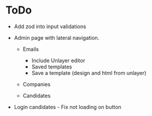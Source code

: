# ToDo

- Add zod into input validations

- Admin page with lateral navigation.

  - Emails

    - Include Unlayer editor
    - Saved templates
    - Save a template (design and html from unlayer)

  - Companies
  - Candidates

- Login candidates - Fix not loading on button
